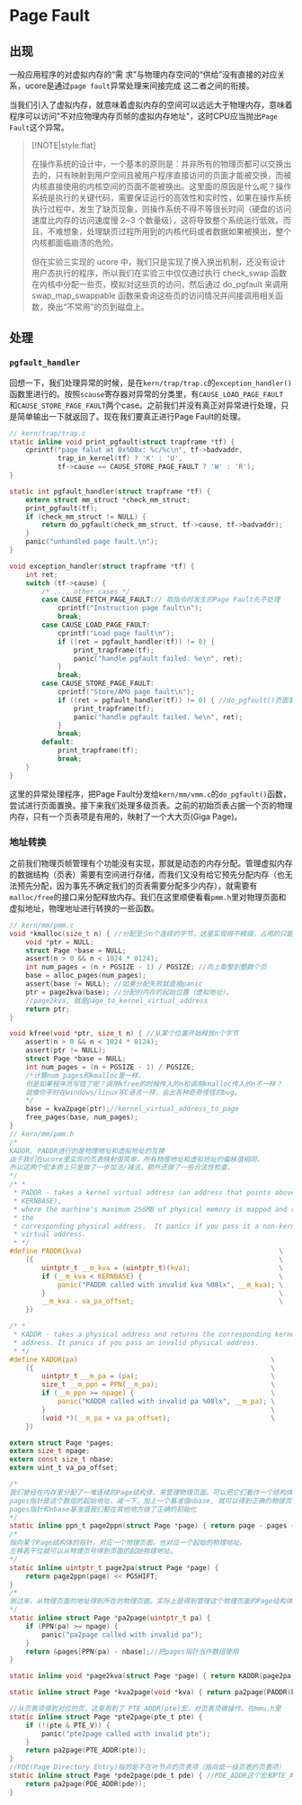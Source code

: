 # Page Fault

## 出现

一般应用程序的对虚拟内存的“需 求”与物理内存空间的“供给”没有直接的对应关系，ucore是通过`page fault`异常处理来间接完成 这二者之间的衔接。

当我们引入了虚拟内存，就意味着虚拟内存的空间可以远远大于物理内存，意味着程序可以访问"不对应物理内存页帧的虚拟内存地址"，这时CPU应当抛出`Page Fault`这个异常。

> [!NOTE|style:flat]
>
> 在操作系统的设计中，一个基本的原则是：并非所有的物理页都可以交换出去的，只有映射到用户空间且被用户程序直接访问的页面才能被交换，而被内核直接使用的内核空间的页面不能被换出。这里面的原因是什么呢？操作系统是执行的关键代码，需要保证运行的高效性和实时性，如果在操作系统执行过程中，发生了缺页现象，则操作系统不得不等很长时间（硬盘的访问速度比内存的访问速度慢 2~3 个数量级），这将导致整个系统运行低效。而且，不难想象，处理缺页过程所用到的内核代码或者数据如果被换出，整个内核都面临崩溃的危险。
>
> 但在实验三实现的 ucore 中，我们只是实现了换入换出机制，还没有设计用户态执行的程序，所以我们在实验三中仅仅通过执行 check_swap 函数在内核中分配一些页，模拟对这些页的访问，然后通过 do_pgfault 来调用 swap_map_swappable 函数来查询这些页的访问情况并间接调用相关函数，换出“不常用”的页到磁盘上。

## 处理

### `pgfault_handler`

回想一下，我们处理异常的时候，是在`kern/trap/trap.c`的`exception_handler()`函数里进行的。按照`scause`寄存器对异常的分类里，有`CAUSE_LOAD_PAGE_FAULT` 和`CAUSE_STORE_PAGE_FAULT`两个case。之前我们并没有真正对异常进行处理，只是简单输出一下就返回了。现在我们要真正进行Page Fault的处理。

```c
// kern/trap/trap.c
static inline void print_pgfault(struct trapframe *tf) {
    cprintf("page falut at 0x%08x: %c/%c\n", tf->badvaddr,
            trap_in_kernel(tf) ? 'K' : 'U',
            tf->cause == CAUSE_STORE_PAGE_FAULT ? 'W' : 'R');
}

static int pgfault_handler(struct trapframe *tf) {
    extern struct mm_struct *check_mm_struct;
    print_pgfault(tf);
    if (check_mm_struct != NULL) {
        return do_pgfault(check_mm_struct, tf->cause, tf->badvaddr);
    }
    panic("unhandled page fault.\n");
}

void exception_handler(struct trapframe *tf) {
    int ret;
    switch (tf->cause) {
        /* .... other cases */
        case CAUSE_FETCH_PAGE_FAULT:// 取指令时发生的Page Fault先不处理
            cprintf("Instruction page fault\n");
            break;
        case CAUSE_LOAD_PAGE_FAULT:
            cprintf("Load page fault\n");
            if ((ret = pgfault_handler(tf)) != 0) {
                print_trapframe(tf);
                panic("handle pgfault failed. %e\n", ret);
            }
            break;
        case CAUSE_STORE_PAGE_FAULT:
            cprintf("Store/AMO page fault\n");
            if ((ret = pgfault_handler(tf)) != 0) { //do_pgfault()页面置换成功时返回0
                print_trapframe(tf);
                panic("handle pgfault failed. %e\n", ret);
            }
            break;
        default:
            print_trapframe(tf);
            break;
    }
}
```

这里的异常处理程序，把Page Fault分发给`kern/mm/vmm.c`的`do_pgfault()`函数，尝试进行页面置换。接下来我们处理多级页表。之前的初始页表占据一个页的物理内存，只有一个页表项是有用的，映射了一个大大页(Giga Page)。

### 地址转换

之前我们物理页帧管理有个功能没有实现，那就是动态的内存分配。管理虚拟内存的数据结构（页表）需要有空间进行存储，而我们又没有给它预先分配内存（也无法预先分配，因为事先不确定我们的页表需要分配多少内存），就需要有`malloc/free`的接口来分配释放内存。我们在这里顺便看看`pmm.h`里对物理页面和虚拟地址，物理地址进行转换的一些函数。

```c
// kern/mm/pmm.c
void *kmalloc(size_t n) { //分配至少n个连续的字节，这里实现得不精细，占用的只能是整数个页。
    void *ptr = NULL;
    struct Page *base = NULL;
    assert(n > 0 && n < 1024 * 0124);
    int num_pages = (n + PGSIZE - 1) / PGSIZE; //向上取整到整数个页
    base = alloc_pages(num_pages); 
    assert(base != NULL); //如果分配失败就直接panic
    ptr = page2kva(base); //分配的内存的起始位置（虚拟地址），
    //page2kva, 就是page_to_kernel_virtual_address
    return ptr;
}

void kfree(void *ptr, size_t n) { //从某个位置开始释放n个字节
    assert(n > 0 && n < 1024 * 0124);
    assert(ptr != NULL);
    struct Page *base = NULL;
    int num_pages = (n + PGSIZE - 1) / PGSIZE; 
    /*计算num_pages和kmalloc里一样，
    但是如果程序员写错了呢？调用kfree的时候传入的n和调用kmalloc传入的n不一样？
    就像你平时在windows/linux写C语言一样，会出各种奇奇怪怪的bug。
    */
    base = kva2page(ptr);//kernel_virtual_address_to_page
    free_pages(base, num_pages);
}
// kern/mm/pmm.h
/*
KADDR, PADDR进行的是物理地址和虚拟地址的互换
由于我们在ucore里实现的页表映射很简单，所有物理地址和虚拟地址的偏移值相同，
所以这两个宏本质上只是做了一步加法/减法，额外还做了一些合法性检查。
*/
/* *
 * PADDR - takes a kernel virtual address (an address that points above
 * KERNBASE),
 * where the machine's maximum 256MB of physical memory is mapped and returns
 * the
 * corresponding physical address.  It panics if you pass it a non-kernel
 * virtual address.
 * */
#define PADDR(kva)                                                 \
    ({                                                             \
        uintptr_t __m_kva = (uintptr_t)(kva);                      \
        if (__m_kva < KERNBASE) {                                  \
            panic("PADDR called with invalid kva %08lx", __m_kva); \
        }                                                          \
        __m_kva - va_pa_offset;                                    \
    })

/* *
 * KADDR - takes a physical address and returns the corresponding kernel virtual
 * address. It panics if you pass an invalid physical address.
 * */
#define KADDR(pa)                                                \
    ({                                                           \
        uintptr_t __m_pa = (pa);                                 \
        size_t __m_ppn = PPN(__m_pa);                            \
        if (__m_ppn >= npage) {                                  \
            panic("KADDR called with invalid pa %08lx", __m_pa); \
        }                                                        \
        (void *)(__m_pa + va_pa_offset);                         \
    })

extern struct Page *pages;
extern size_t npage;
extern const size_t nbase;
extern uint_t va_pa_offset;

/* 
我们曾经在内存里分配了一堆连续的Page结构体，来管理物理页面。可以把它们看作一个结构体数组。
pages指针是这个数组的起始地址，减一下，加上一个基准值nbase, 就可以得到正确的物理页号。
pages指针和nbase基准值我们都在其他地方做了正确的初始化
*/
static inline ppn_t page2ppn(struct Page *page) { return page - pages + nbase; }
/*
指向某个Page结构体的指针，对应一个物理页面，也对应一个起始的物理地址。
左移若干位就可以从物理页号得到页面的起始物理地址。
*/
static inline uintptr_t page2pa(struct Page *page) {
    return page2ppn(page) << PGSHIFT; 
}
/*
倒过来，从物理页面的地址得到所在的物理页面。实际上是得到管理这个物理页面的Page结构体。
*/
static inline struct Page *pa2page(uintptr_t pa) {
    if (PPN(pa) >= npage) {
        panic("pa2page called with invalid pa");
    }
    return &pages[PPN(pa) - nbase];//把pages指针当作数组使用
}

static inline void *page2kva(struct Page *page) { return KADDR(page2pa(page)); }

static inline struct Page *kva2page(void *kva) { return pa2page(PADDR(kva)); }

//从页表项得到对应的页，这里用到了 PTE_ADDR(pte)宏，对页表项做操作，在mmu.h里    定义
static inline struct Page *pte2page(pte_t pte) {
    if (!(pte & PTE_V)) {
        panic("pte2page called with invalid pte");
    }
    return pa2page(PTE_ADDR(pte));
}
//PDE(Page Directory Entry)指的是不在叶节点的页表项（指向低一级页表的页表项）
static inline struct Page *pde2page(pde_t pde) { //PDE_ADDR这个宏和PTE_ADDR是一样的
    return pa2page(PDE_ADDR(pde));
}
```



